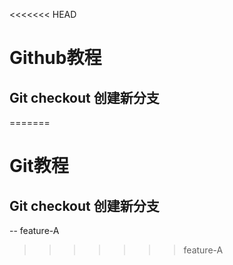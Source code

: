 <<<<<<< HEAD
# Github教程

## Git checkout 创建新分支

=======
# Git教程

## Git checkout 创建新分支

-- feature-A
>>>>>>> feature-A
